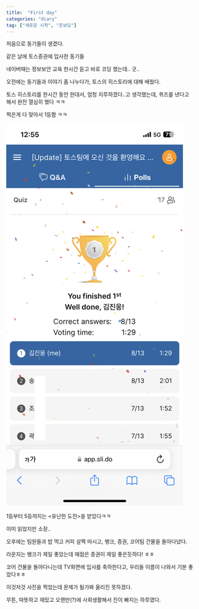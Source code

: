 ```yaml
---
title:  "First day"
categories: "diary"
tag: ["새로운 시작", "온보딩"]
---
```


처음으로 동기들이 생겼다.

같은 날에 토스증권에 입사한 동기들

네이버때는 정보보안 교육 한시간 듣고 바로 코딩 했는데.. 굿..

오전에는 동기들과 이야기 좀 나누다가, 토스의 히스토리에 대해 배웠다.

토스 히스토리를 한시간 동안 한대서, 엄청 지루하겠다..고 생각했는데, 퀴즈를 낸다고 해서 완전 열심히 했다 ㅋㅋ

찍은게 다 맞아서 1등함 ㅋㅋ

<img src="/images/퀴즈1등.PNG">


1등부터 5등까지는 <유난한 도전>을 받았다ㅋㅋ

이미 읽었지만 소장..


오후에는 팀원들과 밥 먹고 커피 살짝 마시고, 뱅크, 증권, 코어팀 건물을 돌아다녔다.

라운지는 뱅크가 제일 좋았는데 매점은 증권이 제일 좋은듯하다! ㅎㅎ

코어 건물을 돌아다니는데 TV화면에 입사를 축하한다고, 우리들 이름이 나와서 기분 좋았다ㅎㅎ


이것저것 사진을 찍었는데 문제가 될가봐 올리진 못하겠다.

무튼, 따뜻하고 재밌고 오랜만(?)에 사회생활해서 진이 빠지는 하루였다.